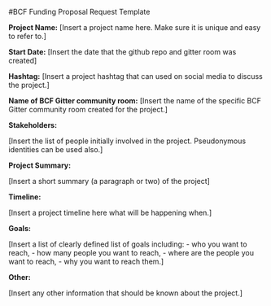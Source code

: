 #BCF Funding Proposal Request Template

**Project Name:** [Insert a project name here. Make sure it is unique and easy to refer to.]

**Start Date:** [Insert the date that the github repo and gitter room was created]

**Hashtag:** [Insert a project hashtag that can used on social media to discuss the project.]

**Name of BCF Gitter community room:** [Insert the name of the specific BCF Gitter community room created for the project.]


**Stakeholders:** 

[Insert the list of people initially involved in the project. Pseudonymous identities can be used also.]


**Project Summary:** 

[Insert a short summary (a paragraph or two) of the project]


**Timeline:** 

[Insert a project timeline here what will be happening when.]


**Goals:**

[Insert a list of clearly defined list of goals including: 
    - who you want to reach, 
    - how many people you want to reach, 
    - where are the people you want to reach,
    - why you want to reach them.]


**Other:**

[Insert any other information that should be known about the project.]
